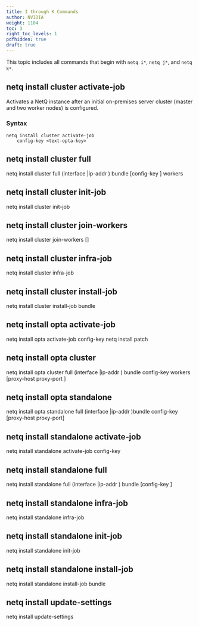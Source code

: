 ```yaml
---
title: I through K Commands
author: NVIDIA
weight: 1104
toc: 3
right_toc_levels: 1
pdfhidden: true
draft: true
---
```


This topic includes all commands that begin with `netq i*`, `netq j*`, and `netq k*`.

## netq install cluster activate-job

Activates a NetQ instance after an initial on-premises server cluster (master and two worker nodes) is configured.

### Syntax

```
netq install cluster activate-job
    config-key <text-opta-key>
```

## netq install cluster full

netq install cluster full (interface <text-opta-ifname>|ip-addr <text-ip-addr>) bundle<text-bundle-url> [config-key <text-opta-key>] workers <text-worker-01> <text-worker-02>

## netq install cluster init-job

netq install cluster init-job

## netq install cluster join-workers

netq install cluster join-workers <text-worker-01> [<text-worker-02>]

## netq install cluster infra-job

netq install cluster infra-job

## netq install cluster install-job

netq install cluster install-job bundle <text-bundle-url>

## netq install opta activate-job

netq install opta activate-job config-key <text-opta-key>netq install patch <text-tarball-name>

## netq install opta cluster

netq install opta cluster full (interface <text-opta-ifname>|ip-addr <text-ip-addr>) bundle<text-bundle-url> config-key <text-opta-key> workers <text-worker-01> <text-worker-02>[proxy-host <text-proxy-host> proxy-port <text-proxy-port>]

## netq install opta standalone

netq install opta standalone full (interface <text-opta-ifname>|ip-addr <text-ip-addr>)bundle <text-bundle-url> config-key <text-opta-key> [proxy-host <text-proxy-host> proxy-port<text-proxy-port>]

## netq install standalone activate-job

netq install standalone activate-job config-key <text-opta-key>

## netq install standalone full

netq install standalone full (interface <text-opta-ifname>|ip-addr <text-ip-addr>) bundle <text-bundle-url> [config-key <text-opta-key>]

## netq install standalone infra-job

netq install standalone infra-job

## netq install standalone init-job

netq install standalone init-job

## netq install standalone install-job

netq install standalone install-job bundle <text-bundle-url>

## netq install update-settings

netq install update-settings <text-key> <text-value>
